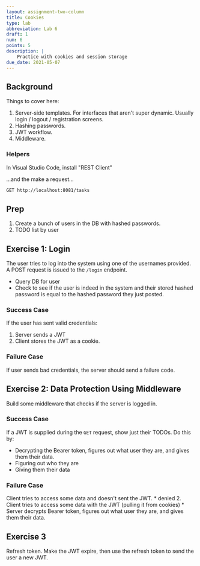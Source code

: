 ```yaml
---
layout: assignment-two-column
title: Cookies
type: lab
abbreviation: Lab 6
draft: 1
num: 6
points: 5
description: |
    Practice with cookies and session storage
due_date: 2021-05-07
---
```


## Background
Things to cover here:

1. Server-side templates. For interfaces that aren't super dynamic. Usually login / logout / registration screens.
2. Hashing passwords.
3. JWT workflow.
4. Middleware.

### Helpers
In Visual Studio Code, install "REST Client"

...and the make a request...

```bash
GET http://localhost:8081/tasks
```

## Prep
1. Create a bunch of users in the DB with hashed passwords.
2. TODO list by user

## Exercise 1: Login
The user tries to log into the system using one of the usernames provided. A POST request is issued to the `/login` endpoint.
* Query DB for user
* Check to see if the user is indeed in the system and their stored hashed password is equal to the hashed password they just posted.

### Success Case
If the user has sent valid credentials:
1. Server sends a JWT 
2. Client stores the JWT as a cookie.

### Failure Case
If user sends bad credentials, the server should send a failure code.


## Exercise 2: Data Protection Using Middleware
Build some middleware that checks if the server is logged in.

### Success Case
If a JWT is supplied during the `GET` request, show just their TODOs. Do this by:
* Decrypting the Bearer token, figures out what user they are, and gives them their data.
* Figuring out who they are
* Giving them their data

### Failure Case
Client tries to access some data and doesn't sent the JWT.
    * denied
2. Client tries to access some data with the JWT (pulling it from cookies)
    * Server decrypts Bearer token, figures out what user they are, and gives them their data.

## Exercise 3
Refresh token. Make the JWT expire, then use the refresh token to send the user a new JWT.